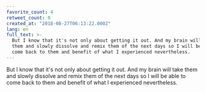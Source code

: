 ```yaml
---
favorite_count: 4
retweet_count: 0
created_at: "2018-08-27T06:13:22.000Z"
lang: en
full_text: >-
  But I know that it's not only about getting it out. And my brain will take
  them and slowly dissolve and remix them of the next days so I will be able to
  come back to them and benefit of what I experienced nevertheless.
---
```


But I know that it's not only about getting it out. And my brain will take them
and slowly dissolve and remix them of the next days so I will be able to come
back to them and benefit of what I experienced nevertheless.

